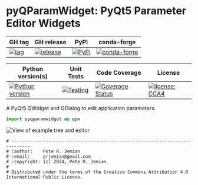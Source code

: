 # pyQParamWidget: PyQt5 Parameter Editor Widgets

GH tag | GH release | PyPI | conda-forge
--- | --- | --- | ---
[![tag](https://img.shields.io/github/tag/prjemian/pyqparamwidget.svg)](https://github.com/prjemian/pyqparamwidget/tags) | [![release](https://img.shields.io/github/release/prjemian/pyqparamwidget.svg)](https://github.com/prjemian/pyqparamwidget/releases) | [![PyPi](https://img.shields.io/pypi/v/pyqparamwidget.svg)](https://pypi.python.org/pypi/pyqparamwidget) | [![conda-forge](https://img.shields.io/conda/vn/conda-forge/pyqparamwidget)](https://anaconda.org/conda-forge/pyqparamwidget)

Python version(s) | Unit Tests | Code Coverage | License
--- | --- | --- | ---
[![Python version](https://img.shields.io/pypi/pyversions/pyqparamwidget.svg)](https://pypi.python.org/pypi/pyqparamwidget) | [![Testing](https://github.com/prjemian/pyqparamwidget/actions/workflows/code.yml/badge.svg)](https://github.com/prjemian/pyqparamwidget/actions/workflows/code.yml) | [![Coverage Status](https://coveralls.io/repos/github/prjemian/pyqparamwidget/badge.svg?branch=main)](https://coveralls.io/github/prjemian/pyqparamwidget?branch=main) | [![license: CCA4](https://img.shields.io/badge/license-CCA4-darkblue)](/pyqparamwidget/LICENSE.txt)

A PyQt5 QWidget and QDialog to edit application parameters.

```py
import pyqparamwidget as qpw
```

![View of example tree and editor](./qpw.png)

```text
# -----------------------------------------------------------------------------
# :author:    Pete R. Jemian
# :email:     prjemian@gmail.com
# :copyright: (c) 2024, Pete R. Jemian
#
# Distributed under the terms of the Creative Commons Attribution 4.0 International Public License.
```
